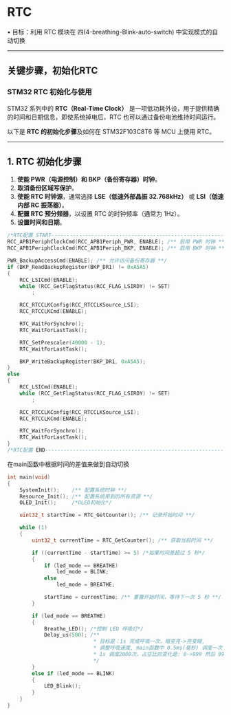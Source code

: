 # RTC

• ⽬标：利⽤ RTC 模块在 四(4-breathing-Blink-auto-switch) 中实现模式的⾃动切换 

---

## 关键步骤，初始化RTC
### **STM32 RTC 初始化与使用**

STM32 系列中的 **RTC（Real-Time Clock）** 是一项低功耗外设，用于提供精确的时间和日期信息，即使系统掉电后，RTC 也可以通过备份电池维持时间运行。

以下是 **RTC 的初始化步骤**及如何在 STM32F103C8T6 等 MCU 上使用 RTC。

---

## **1. RTC 初始化步骤**

1. **使能 PWR（电源控制）和 BKP（备份寄存器）时钟**。
2. **取消备份区域写保护**。
3. **使能 RTC 时钟源**，通常选择 **LSE（低速外部晶振 32.768kHz）** 或 **LSI（低速内部 RC 振荡器）**。
4. **配置 RTC 预分频器**，以设置 RTC 的时钟频率（通常为 1Hz）。
5. **设置时间和日期**。



```c
/*RTC配置 START---------------------------------------------------------------------------------------------*/
RCC_APB1PeriphClockCmd(RCC_APB1Periph_PWR, ENABLE); /** 启用 PWR 时钟 **/
RCC_APB1PeriphClockCmd(RCC_APB1Periph_BKP, ENABLE); /** 启用 BKP 时钟 **/

PWR_BackupAccessCmd(ENABLE); /** 允许访问备份寄存器 **/
if (BKP_ReadBackupRegister(BKP_DR1) != 0xA5A5)
{
    RCC_LSICmd(ENABLE);
    while (RCC_GetFlagStatus(RCC_FLAG_LSIRDY) != SET)
        ;

    RCC_RTCCLKConfig(RCC_RTCCLKSource_LSI);
    RCC_RTCCLKCmd(ENABLE);

    RTC_WaitForSynchro();
    RTC_WaitForLastTask();

    RTC_SetPrescaler(40000 - 1);
    RTC_WaitForLastTask();

    BKP_WriteBackupRegister(BKP_DR1, 0xA5A5);
}
else
{
    RCC_LSICmd(ENABLE);
    while (RCC_GetFlagStatus(RCC_FLAG_LSIRDY) != SET)
        ;

    RCC_RTCCLKConfig(RCC_RTCCLKSource_LSI);
    RCC_RTCCLKCmd(ENABLE);

    RTC_WaitForSynchro();
    RTC_WaitForLastTask();
}
/*RTC配置 END-----------------------------------------------------------------------------------------------*/
```

在main函数中根据时间的差值来做到自动切换
```c
int main(void)
{
    SystemInit();    /** 配置系统时钟 **/
    Resource_Init(); /** 配置系统用到的所有资源 **/
    OLED_Init();     /*OLED初始化*/

    uint32_t startTime = RTC_GetCounter(); /** 记录开始时间 **/

    while (1)
    {
        uint32_t currentTime = RTC_GetCounter(); /** 获取当前时间 **/

        if ((currentTime - startTime) >= 5) /*如果时间差超过 5 秒*/
        {
            if (led_mode == BREATHE)
                led_mode = BLINK;
            else
                led_mode = BREATHE;

            startTime = currentTime; /** 重置开始时间，等待下一次 5 秒 **/
        }

        if (led_mode == BREATHE)
        {
            Breathe_LED(); /*控制 LED 呼吸灯*/
            Delay_us(500); /**
                            * 目标是：1s 完成呼吸一次，暗变亮->亮变暗,
                            * 调整呼吸速度, main函数中 0.5ms(毫秒) 调度一次 Breathe_LED()
                            * 1s 调度2000次，占空比的变化是: 0->999 然后 999->0
                            */
        }
        else if (led_mode == BLINK)
        {
            LED_Blink();
        }
    }
}
```

